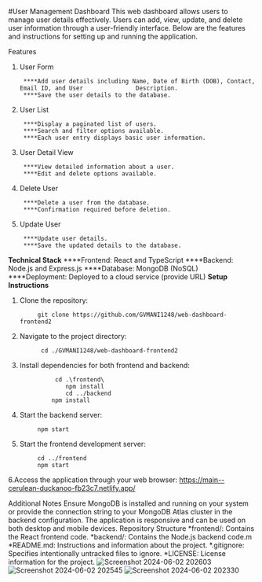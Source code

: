 
#User Management Dashboard
This web dashboard allows users to manage user details effectively. Users can add, view, update, and delete user information through a user-friendly interface. Below are the features and instructions for setting up and running the application.

Features
1. User Form

		****Add user details including Name, Date of Birth (DOB), Contact, Email ID, and User 				Description.
		****Save the user details to the database.
2. User List

		****Display a paginated list of users.
		****Search and filter options available.
		****Each user entry displays basic user information.
3. User Detail View

		****View detailed information about a user.
		****Edit and delete options available.
4. Delete User

		****Delete a user from the database.
		****Confirmation required before deletion.
5. Update User

		****Update user details.
		****Save the updated details to the database.
**Technical Stack**
		****Frontend: React and TypeScript
		****Backend: Node.js and Express.js
		****Database: MongoDB (NoSQL)
		****Deployment: Deployed to a cloud service (provide URL)
**Setup Instructions**
1. Clone the repository:

			git clone https://github.com/GVMANI1248/web-dashboard-frontend2
   
2. Navigate to the project directory:

			 cd ./GVMANI1248/web-dashboard-frontend2
   
3. Install dependencies for both frontend and backend:


				 cd .\frontend\
					npm install
					cd ../backend
				npm install
4. Start the backend server:


			npm start

5. Start the frontend development server:

			cd ../frontend
			npm start

6.Access the application through your web browser:
			https://main--cerulean-duckanoo-fb23c7.netlify.app/
	 
Additional Notes
			Ensure MongoDB is installed and running on your system or provide the connection 					string to your MongoDB Atlas cluster in the backend configuration.
			The application is responsive and can be used on both desktop and mobile devices.
Repository Structure
			*frontend/: Contains the React frontend code.
			*backend/: Contains the Node.js backend code.m
			*README.md: Instructions and information about the project.
			*.gitignore: Specifies intentionally untracked files to ignore.
			*LICENSE: License information for the project.
![Screenshot 2024-06-02 202603](https://github.com/GVMANI1248/web-dashboard-frontend2/assets/108290649/c370d0ee-85da-4431-af80-1c8f78185358)
![Screenshot 2024-06-02 202545](https://github.com/GVMANI1248/web-dashboard-frontend2/assets/108290649/03b77529-6e27-4ecd-809e-ba74bff2cdf6)
![Screenshot 2024-06-02 202330](https://github.com/GVMANI1248/web-dashboard-frontend2/assets/108290649/c91dd80f-77a2-48a6-85d2-b777b76168c0)





